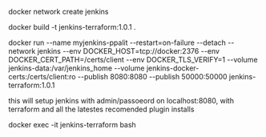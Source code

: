 docker network create jenkins

docker build -t jenkins-terraform:1.0.1 .

docker run --name myjenkins-ppalit --restart=on-failure --detach --network jenkins --env DOCKER_HOST=tcp://docker:2376 --env DOCKER_CERT_PATH=/certs/client --env DOCKER_TLS_VERIFY=1 --volume jenkins-data:/var/jenkins_home --volume jenkins-docker-certs:/certs/client:ro --publish 8080:8080 --publish 50000:50000 jenkins-terraform:1.0.1

this will setup jenkins with admin/passoeord on localhost:8080, with terraform and all the latestes recomended plugin installs


docker exec -it jenkins-terraform bash

